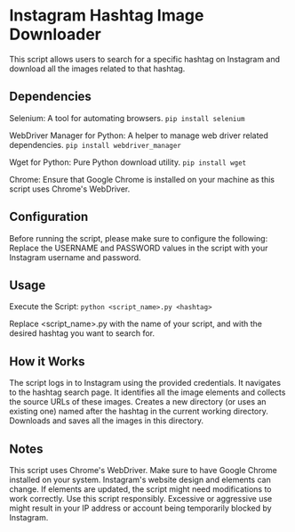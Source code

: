 # Instagram Hashtag Image Downloader

This script allows users to search for a specific hashtag on Instagram and download all the images related to that hashtag.

## Dependencies

Selenium: A tool for automating browsers.
`pip install selenium`

WebDriver Manager for Python: A helper to manage web driver related dependencies.
`pip install webdriver_manager`

Wget for Python: Pure Python download utility.
`pip install wget`

Chrome: Ensure that Google Chrome is installed on your machine as this script uses Chrome's WebDriver.

## Configuration

Before running the script, please make sure to configure the following:
Replace the USERNAME and PASSWORD values in the script with your Instagram username and password.

## Usage
Execute the Script:
`python <script_name>.py <hashtag>`

Replace <script_name>.py with the name of your script, and <hashtag> with the desired hashtag you want to search for.

## How it Works
The script logs in to Instagram using the provided credentials.
It navigates to the hashtag search page.
It identifies all the image elements and collects the source URLs of these images.
Creates a new directory (or uses an existing one) named after the hashtag in the current working directory.
Downloads and saves all the images in this directory.

## Notes
This script uses Chrome's WebDriver. Make sure to have Google Chrome installed on your system.
Instagram's website design and elements can change. If elements are updated, the script might need modifications to work correctly.
Use this script responsibly. Excessive or aggressive use might result in your IP address or account being temporarily blocked by Instagram.
